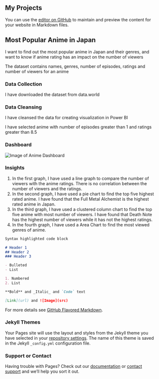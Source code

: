 ## My Projects

You can use the [editor on GitHub](https://github.com/kamalpreetsinghh/My-Portfolio/edit/gh-pages/index.md) to maintain and preview the content for your website in Markdown files.

## Most Popular Anime in Japan

I want to find out the most popular anime in Japan and their genres, and want to know if anime rating has an impact on the number of viewers

The dataset contains names, genres, number of episodes, ratings and number of viewers for an anime

### Data Collection

I have downloaded the dataset from data.world

### Data Cleansing

I have cleansed the data for creating visualization in Power BI

I have selected anime with number of episodes greater than 1 and ratings greater than 8.5

### Dashboard

![Image of Anime Dashboard](https://user-images.githubusercontent.com/88215400/127746305-0743fb4d-0a0a-4d1d-bd60-8a0aa6ff35ae.png)

### Insights

1. In the first graph, I have used a line graph to compare the number of viewers with the anime ratings. There is no correlation between the number of viewers and the ratings.
2. In the second graph, I have used a pie chart to find the top five highest rated anime. I have found that the Full Metal Alchemist is the highest rated anime in Japan. 
3. In the third graph, I have used a clustered column chart to find the top five anime with most number of viewers. I have found that Death Note has the highest number of viewers while it has not the highest ratings.
4. In the fourth graph, I have used a Area Chart to find the most viewed genres of anime.


```markdown
Syntax highlighted code block

# Header 1
## Header 2
### Header 3

- Bulleted
- List

1. Numbered
2. List

**Bold** and _Italic_ and `Code` text

[Link](url) and ![Image](src)
```

For more details see [GitHub Flavored Markdown](https://guides.github.com/features/mastering-markdown/).

### Jekyll Themes

Your Pages site will use the layout and styles from the Jekyll theme you have selected in your [repository settings](https://github.com/kamalpreetsinghh/My-Portfolio/settings/pages). The name of this theme is saved in the Jekyll `_config.yml` configuration file.

### Support or Contact

Having trouble with Pages? Check out our [documentation](https://docs.github.com/categories/github-pages-basics/) or [contact support](https://support.github.com/contact) and we’ll help you sort it out.
